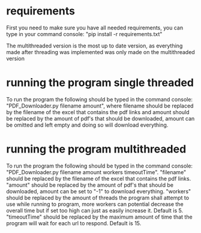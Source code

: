 # requirements
First you need to make sure you have all needed requirements, you can type in your command console: "pip install -r requirements.txt"

The multithreaded version is the most up to date version, as everything made after threading was implemented was only made on the multithreaded version

# running the program single threaded
To run the program the following should be typed in the command console: "PDF_Downloader.py filename amount", where filename should be replaced by the filename of the excel that contains the pdf links and amount should be replaced by the amount of pdf's that should be downloaded, amount can be omitted and left empty and doing so will download everything.


# running the program multithreaded
To run the program the following should be typed in the command console: "PDF_Downloader.py filename amount workers timeoutTime".
"filename" should be replaced by the filename of the excel that contains the pdf links. 
"amount" should be replaced by the amount of pdf's that should be downloaded, amount can be set to "-1" to download everything.
"workers" should be replaced by the amount of threads the program shall attempt to use while running to program, more workers can potential decrease the overall time but if set too high can just as easily increase it. Default is 5.
"timeoutTime" should be replaced by the maximum amount of time that the program will wait for each url to respond. Default is 15.